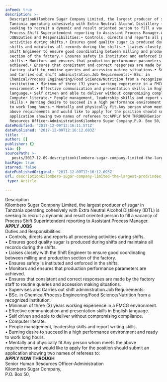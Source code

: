 ```yaml
---
inFeed: true
description: >-
  DescriptionKilombero Sugar Company Limited, the largest producer of sugar in
  Tanzania operating cohesively with Extra Neutral Alcohol Distillery (IDTL) is
  seeking to recruit a dynamic and result oriented person to fill a vacancy of
  Process Shift Superintendent reporting to Assistant Process Manager.APPLY
  JOBSDuties and Responsibilities:• Controls, directs and reports all processing
  activities during shifts.• Ensures good quality sugar is produced during
  shifts and maintains all records during the shifts.• Liaises closely with the
  Shift Engineer to ensure good coordinating between milling and production
  section of the factory.• Ensures safety is instituted and enforced in the
  shifts.• Monitors and ensures that production performance parameters are
  achieved.• Ensures that consistent and correct responses are made by the
  factory staff to routine queries and accession making situations.• Supervises
  and Carries out shift administration.Job Requirements:• BSc. in
  Chemical/Process Engineering/Food Science/Nutrition from a recognized
  institution.• Minimum of three (3) years working experience in a FMCG
  environment.• Effective communication and presentation skills in English
  language.• Self driven and able to deliver without compromising compliance.•
  Computer literate.• People management, leadership skills and report writing
  skills.• Burning desire to succeed in a high performance environment and ready
  to work long hours.• Mentally and physically fit.Any person whom meets the
  above requirements and would like to apply for the position should submit an
  application showing two names of referees to:APPLY NOW THROUGHSenior Human
  Resources Officer-AdministrationKilombero Sugar Company,P.O. Box 50,
dateModified: '2017-12-09T12:16:11.571Z'
datePublished: '2017-12-09T12:16:12.693Z'
title: ''
author: []
publisher: {}
via: {}
sourcePath: >-
  _posts/2017-12-09-descriptionkilombero-sugar-company-limited-the-largest-prod.md
hasPage: true
starred: false
datePublishedOriginal: '2017-12-09T12:16:12.693Z'
url: descriptionkilombero-sugar-company-limited-the-largest-prod/index.html
_type: Article

---
```

Description  
Kilombero Sugar Company Limited, the largest producer of sugar in Tanzania operating cohesively with Extra Neutral Alcohol Distillery (IDTL) is seeking to recruit a dynamic and result oriented person to fill a vacancy of Process Shift Superintendent reporting to Assistant Process Manager.  
**APPLY JOBS**  
Duties and Responsibilities:  
• Controls, directs and reports all processing activities during shifts.  
• Ensures good quality sugar is produced during shifts and maintains all records during the shifts.  
• Liaises closely with the Shift Engineer to ensure good coordinating between milling and production section of the factory.  
• Ensures safety is instituted and enforced in the shifts.  
• Monitors and ensures that production performance parameters are achieved.  
• Ensures that consistent and correct responses are made by the factory staff to routine queries and accession making situations.  
• Supervises and Carries out shift administration.Job Requirements:  
• BSc. in Chemical/Process Engineering/Food Science/Nutrition from a recognized institution.  
• Minimum of three (3) years working experience in a FMCG environment.  
• Effective communication and presentation skills in English language.  
• Self driven and able to deliver without compromising compliance.  
• Computer literate.  
• People management, leadership skills and report writing skills.  
• Burning desire to succeed in a high performance environment and ready to work long hours.  
• Mentally and physically fit.Any person whom meets the above requirements and would like to apply for the position should submit an application showing two names of referees to:  
**APPLY NOW THROUGH**  
Senior Human Resources Officer-Administration  
Kilombero Sugar Company,  
P.O. Box 50,